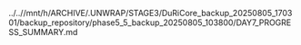 ../..//mnt/h/ARCHIVE/.UNWRAP/STAGE3/DuRiCore_backup_20250805_170301/backup_repository/phase5_5_backup_20250805_103800/DAY7_PROGRESS_SUMMARY.md